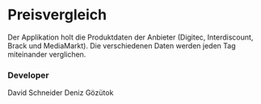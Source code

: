 # Preisvergleich
Der Applikation holt die Produktdaten der Anbieter (Digitec, Interdiscount, Brack und MediaMarkt). Die verschiedenen Daten werden jeden Tag miteinander verglichen.

### Developer
David Schneider
Deniz Gözütok
